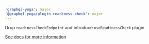 ```yaml
---
'graphql-yoga': major
'@graphql-yoga/plugin-readiness-check': major
---
```


Drop `readinessCheckEndpoint` and introduce `useReadinessCheck` plugin

[See docs for more information](https://www.the-guild.dev/graphql/yoga-server/v3/features/health-check#readiness)
